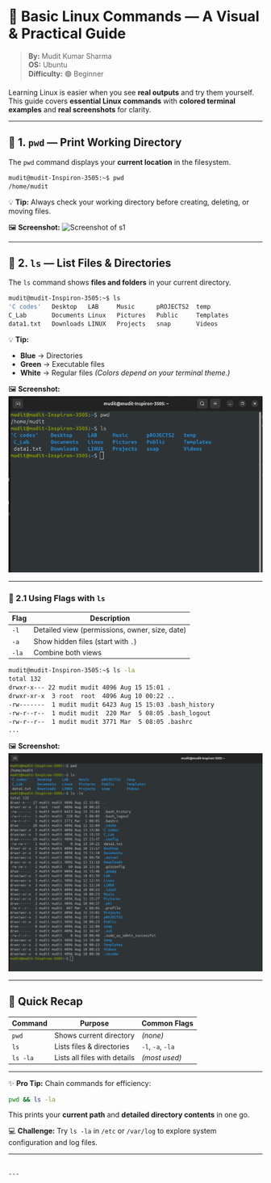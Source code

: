
# 🌟 Basic Linux Commands — A Visual & Practical Guide  

> **By:** Mudit Kumar Sharma  
> **OS:** Ubuntu  
> **Difficulty:** 🟢 Beginner  

Learning Linux is easier when you see **real outputs** and try them yourself.  
This guide covers **essential Linux commands** with **colored terminal examples** and **real screenshots** for clarity.

---

## 📍 1. `pwd` — Print Working Directory  

The `pwd` command displays your **current location** in the filesystem.

```bash
mudit@mudit-Inspiron-3505:~$ pwd
/home/mudit
````

💡 **Tip:** Always check your working directory before creating, deleting, or moving files.

🖼 **Screenshot:**
![Screenshot of s1](s1.png)

---

## 📂 2. `ls` — List Files & Directories

The `ls` command shows **files and folders** in your current directory.

```bash
mudit@mudit-Inspiron-3505:~$ ls
'C codes'   Desktop   LAB     Music      pROJECTS2  temp  
C_Lab       Documents Linux   Pictures   Public     Templates  
data1.txt   Downloads LINUX   Projects   snap       Videos
```

💡 **Tip:**

* **Blue** → Directories
* **Green** → Executable files
* **White** → Regular files
  *(Colors depend on your terminal theme.)*

🖼 **Screenshot:**
![Screenshot of s2](s2.png)

---

### 🎯 2.1 Using Flags with `ls`

| Flag  | Description                                    |
| ----- | ---------------------------------------------- |
| `-l`  | Detailed view (permissions, owner, size, date) |
| `-a`  | Show hidden files (start with `.`)             |
| `-la` | Combine both views                             |

```bash
mudit@mudit-Inspiron-3505:~$ ls -la
total 132
drwxr-x--- 22 mudit mudit 4096 Aug 15 15:01 .
drwxr-xr-x  3 root  root  4096 Aug 10 00:22 ..
-rw-------  1 mudit mudit 6423 Aug 15 15:03 .bash_history
-rw-r--r--  1 mudit mudit  220 Mar  5 08:05 .bash_logout
-rw-r--r--  1 mudit mudit 3771 Mar  5 08:05 .bashrc
...
```

🖼 **Screenshot:**
![Screenshot of s3](s3.png)


---

## 🧠 Quick Recap

| Command  | Purpose                      | Common Flags      |
| -------- | ---------------------------- | ----------------- |
| `pwd`    | Shows current directory      | *(none)*          |
| `ls`     | Lists files & directories    | `-l`, `-a`, `-la` |
| `ls -la` | Lists all files with details | *(most used)*     |

---

✨ **Pro Tip:** Chain commands for efficiency:

```bash
pwd && ls -la
```

This prints your **current path** and **detailed directory contents** in one go.

💻 **Challenge:** Try `ls -la` in `/etc` or `/var/log` to explore system configuration and log files.

---

```

---


